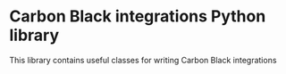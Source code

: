 # Carbon Black integrations Python library

This library contains useful classes for writing Carbon Black integrations
